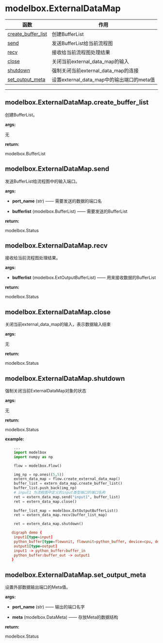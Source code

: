 # modelbox.ExternalDataMap

|函数|作用|
|-|-|
|[create_buffer_list](#modelboxexternaldatamapcreatebufferlist)|创建BufferList|
|[send](#modelboxexternaldatamapsend)|发送BufferList给当前流程图|
|[recv](#modelboxexternaldatamaprecv)|接收给当前流程图处理结果|
|[close](#modelboxexternaldatamapclose)|关闭当前external_data_map的输入|
|[shutdown](#modelboxexternaldatamapshutdown)|强制关闭当前external_data_map的连接|
|[set_output_meta](#modelboxexternaldatamapsetoutputmeta)|设置external_data_map中的输出端口的meta值|
---

## modelbox.ExternalDataMap.create_buffer_list

创建BufferList。

**args:**  

无

**return:**  

modelbox.BufferList

## modelbox.ExternalDataMap.send

发送BufferList给流程图中的输入端口。

**args:**  

* **port_name** (str) ——  需要发送的数据的端口名

* **bufferlist** (modelbox.BufferList) ——  需要发送的BufferList

**return:**  

modelbox.Status  

## modelbox.ExternalDataMap.recv

接收给当前流程图处理结果。

**args:**  

* **bufferlist** (modelbox.ExtOutputBufferList) ——  用来接收数据的BufferList

**return:**  

modelbox.Status  

## modelbox.ExternalDataMap.close

关闭当前external_data_map的输入，表示数据输入结束

**args:**  

无

**return:**  

modelbox.Status  

## modelbox.ExternalDataMap.shutdown

强制关闭当前ExternalDataMap对象的状态

**args:**  

无

**return:**  

modelbox.Status  

**example:**  

```python
    ...
    import modelbox
    import numpy as np

    flow = modelbox.Flow()

    img_np = np.ones((5,5))
    extern_data_map = flow.create_external_data_map()
    buffer_list = extern_data_map.create_buffer_list()
    buffer_list.push_back(img_np)
    # input1 为流程图中定义的input类型端口的端口名称
    ret = extern_data_map.send("input1", buffer_list)
    ret = extern_data_map.close()
    
    buffer_list_map = modelbox.ExtOutputBufferList()
    ret = extern_data_map.recv(buffer_list_map)

    ret = extern_data_map.shutdown()    
```

```toml
   digraph demo {                                                                            
    input1[type=input]   
    python_buffer[type=flowunit, flowunit=python_buffer, device=cpu, deviceid=0]  
    output1[type=output]   
    input1 -> python_buffer:buffer_in
    python_buffer:buffer_out -> output1                                                                                             
   }
```

## modelbox.ExternalDataMap.set_output_meta

设置外部数据输出端口的Meta值。

**args:**  

* **port_name** (str) —— 输出的端口名字

* **meta** (modelbox.DataMeta) —— 存放Meta的数据结构

**return:**  

modelbox.Status

